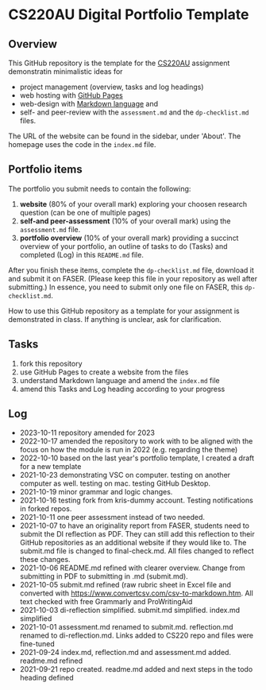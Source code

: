 # CS220AU Digital Portfolio Template
## Overview
This GitHub repository is the template for the [CS220AU](https://navigatingthedigitalworld.com/docs/cs220au) assignment demonstratin minimalistic ideas for 

- project management (overview, tasks and log headings)
- web hosting with [GitHub Pages](https://pages.github.com/) 
- web-design with [Markdown language](https://guides.github.com/features/mastering-markdown/) and
- self- and peer-review with the `assessment.md` and the `dp-checklist.md` files. 

The URL of the website can be found in the sidebar, under 'About'. The homepage uses the code in the `index.md` file.

## Portfolio items
The portfolio you submit needs to contain the following:

1. **website** (80% of your overall mark) exploring your choosen research question (can be one of multiple pages)
2. **self-and peer-assessment** (10% of your overall mark) using the `assessment.md` file.
3. **portfolio overview** (10% of your overall mark) providing a succinct overview of your portfolio, an outline of tasks to do (Tasks) and completed (Log) in this `README.md` file.

After you finish these items, complete the `dp-checklist.md` file, download it and submit it on FASER. (Please keep this file in your repository as well after submitting.) In essence, you need to submit only one file on FASER, this `dp-checklist.md`. 

How to use this GitHub repository as a template for your assignment is demonstrated in class. If anything is unclear, ask for clarification. 


## Tasks
1. fork this repository
2. use GitHub Pages to create a website from the files 
3. understand Markdown language and amend the `index.md` file
4. amend this Tasks and Log heading according to your progress

## Log
- 2023-10-11 repository amended for 2023
- 2022-10-17 amended the repository to work with to be aligned with the focus on how the module is run in 2022 (e.g. regarding the theme)
- 2022-10-10 based on the last year's portfolio template, I created a draft for a new template
- 2021-10-23 demonstrating VSC on computer. testing on another computer as well. testing on mac. testing GitHub Desktop. 
- 2021-10-19 minor grammar and logic changes. 
- 2021-10-16 testing fork from kris-dummy account. Testing notifications in forked repos. 
- 2021-10-11 one peer assessment instead of two needed.
- 2021-10-07 to have an originality report from FASER, students need to submit the DI reflection as PDF. They can still add this reflection to their GitHub repositories as an additional website if they would like to. The submit.md file is changed to final-check.md. All files changed to reflect these changes. 
- 2021-10-06 README.md refined with clearer overview. Change from submitting in PDF to submitting in .md (submit.md). 
- 2021-10-05 submit.md refined (raw rubric sheet in Excel file and converted with https://www.convertcsv.com/csv-to-markdown.htm. All text checked with free Grammarly and ProWritingAid
- 2021-10-03 di-reflection simplified. submit.md simplified. index.md simplified
- 2021-10-01 assessment.md renamed to submit.md. reflection.md renamed to di-reflection.md. Links added to CS220 repo and files were fine-tuned
- 2021-09-24 index.md, reflection.md and assessment.md added. readme.md refined
- 2021-09-21 repo created. readme.md added and next steps in the todo heading defined

<br>
